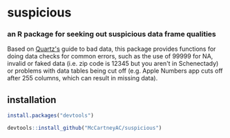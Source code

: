# suspicious
### an R package for seeking out suspicious data frame qualities

Based on [Quartz's](https://github.com/Quartz/bad-data-guide) guide to bad data, this package provides functions for doing data checks for common errors, such as the use of 99999 for NA, invalid or faked data (i.e. zip code is 12345 but you aren't in Schenectady) or problems with data tables being cut off (e.g. Apple Numbers app cuts off after 255 columns, which can result in missing data). 

## installation

````r
install.packages("devtools")

devtools::install_github("McCartneyAC/suspicious")
````
